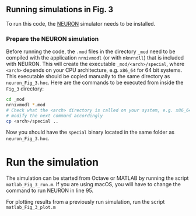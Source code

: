 ## Running simulations in Fig. 3
To run this code, the [NEURON](https://neuron.yale.edu/neuron/) simulator
needs to be installed.

### Prepare the NEURON simulation
Before running the code, the `.mod` files in the directory `_mod` need to be
compiled with the application `nrnivmodl` (or with `mknrndll`) that is included
with NEURON.
This will create the executable `_mod/<arch>/special`,
where `<arch>` depends on your CPU architecture, e.g. `x86_64` for 64 bit
systems. This executable should be copied manually to the same directory as
`neuron_Fig_3.hoc`. Here are the commands to be executed from inside the
`Fig_3` directory:
```bash
cd _mod
nrnivmodl *.mod
# Check what the <arch> directory is called on your system, e.g. x86_64 and
# modify the next command accordingly
cp <arch>/special ..
```
Now you should have the `special` binary located in the same folder as
`neuron_Fig_3.hoc`.

# Run the simulation
The simulation can be started from Octave or MATLAB by running the script
`matlab_Fig_3_run.m`. If you are using macOS, you will have to change the
command to run NEURON in line 95.

For plotting results from a previously run simulation, run the script
`matlab_Fig_3_plot.m`
